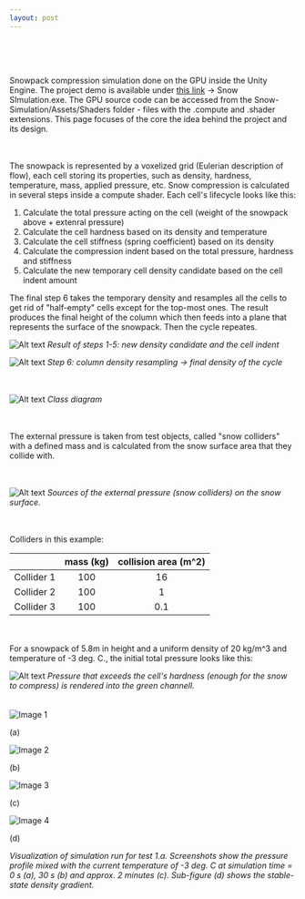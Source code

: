 ```yaml
---
layout: post
---
```


<div style="height: 50px;"></div>

Snowpack compression simulation done on the GPU inside the Unity Engine. The project demo is available under [this link](https://github.com/kamilashi/Snow-Simulation/tree/main/Build) -> Snow SImulation.exe. The GPU source code can be accessed from the Snow-Simulation/Assets/Shaders folder - files with the .compute and .shader extensions. This page focuses of the core the idea behind the project and its design.

<div style="height: 20px;"></div>

The snowpack is represented by a voxelized grid (Eulerian description of flow), each cell storing its properties, such as density, hardness, temperature, mass, applied pressure, etc. Snow compression is calculated in several steps inside a compute shader. Each cell's lifecycle looks like this:

1. Calculate the total pressure acting on the cell (weight of the snowpack above + extenral pressure)
2. Calculate the cell hardness based on its density and temperature
3. Calculate the cell stiffness (spring coefficient) based on its density
4. Calculate the compression indent based on the total pressure, hardness and stiffness
5. Calculate the new temporary cell density candidate based on the cell indent amount

The final step 6 takes the temporary density and resamples all the cells to get rid of "half-empty" cells except for the top-most ones. The result produces the final height of the column which then feeds into a plane that represents the surface of the snowpack. Then the cycle repeates.

![Alt text](/assets/images/snowsim/compresionIllu1.png)
*Result of steps 1-5: new density candidate and the cell indent*

![Alt text](/assets/images/snowsim/densityResamplingIllu.png)
*Step 6: column density resampling -> final density of the cycle*

<div style="height: 20px;"></div>


![Alt text](/assets/images/snowsim/classDiagram.png)
*Class diagram*

<div style="height: 20px;"></div>


The external pressure is taken from test objects, called "snow colliders" with a defined mass and is calculated from the snow surface area that they collide with. 

<div style="height: 20px;"></div>

![Alt text](/assets/images/snowsim/colliders.png) 
*Sources of the external pressure (snow colliders) on the snow surface.*

<div style="height: 20px;"></div>

Colliders in this example:

|		    | mass (kg)     | collision area (m^2) |
|:----------|:-------------:|:--------------------:|
| Collider 1|		100     |			16		   |
| Collider 2|		100		|			1		   |
| Collider 3|		100		|			0.1		   |

<div style="height: 20px;"></div>


For a snowpack of 5.8m in height and a uniform density of 20 kg/m^3 and temperature of -3 deg. C., the initial total pressure looks like this:

![Alt text](/assets/images/snowsim/vis_start_pressure.png) 
*Pressure that exceeds the cell's hardness (enough for the snow to compress) is rendered into the green channell.*

<div style="height: 20px;"></div>

<div class="image-grid" >
	<div class="item" >
		<img src="/assets/images/snowsim/test1_start.png" alt="Image 1" >
		<p >(a)</p >
	</div >
		<div class="item" >
		<img src="/assets/images/snowsim/test1_halfway.png" alt="Image 2" >
		<p >(b)</p >
	</div >
		<div class="item" >
		<img src="/assets/images/snowsim/test1_stable_side.png" alt="Image 3" >
		<p >(c)</p >
	</div >
		<div class="item" >
		<img src="/assets/images/snowsim/test1_stable_density.png" alt="Image 4" >
		<p >(d)</p >
	</div >
</div >

*Visualization of simulation run for test 1.a. Screenshots show the pressure profile mixed with the current temperature of -3 deg. C at simulation time = 0 s (a), 30 s (b) and approx. 2 minutes (c). Sub-figure (d) shows the stable-state density gradient.*




